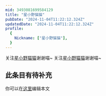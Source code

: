 ```yaml
---
mid: 3493081699584129
title: "星小野猫猫"
pubDate: "2024-11-04T11:22:12.324Z"
updatedDate: "2024-11-04T11:22:12.324Z"
profile:
  {
    Nickname: ["星小野猫猫"],
  }
---
```


关注[星小野猫猫](https://space.bilibili.com/3493081699584129)谢谢喵~ 关注[星小野猫猫](https://space.bilibili.com/3493081699584129)谢谢喵~

## 此条目有待补充
你可以在[这里](https://github.com/Yuhanawa/VTuber.ICU/edit/master/src/content/v/星小野猫猫/index.md)编辑本文
